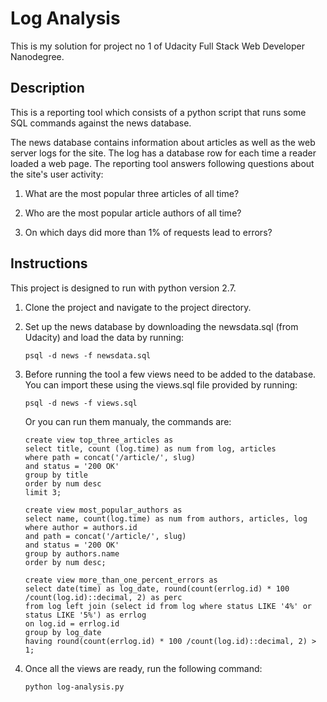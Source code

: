 # Log Analysis
This is my solution for project no 1 of Udacity Full Stack Web Developer Nanodegree.

## Description ##

This is a reporting tool which consists of a python script that runs some SQL commands against the news database.

The news database contains information about articles as well as the web server logs for the site.
The log has a database row for each time a reader loaded a web page. 
The reporting tool answers following questions about the site's user activity:

1. What are the most popular three articles of all time?

2. Who are the most popular article authors of all time?

3. On which days did more than 1% of requests lead to errors?

## Instructions ##
This project is designed to run with python version 2.7.

1. Clone the project and navigate to the project directory.

2. Set up the news database by downloading the newsdata.sql (from Udacity) and 
   load the data by running:

   ``` psql -d news -f newsdata.sql ```

3. Before running the tool a few views need to be added to the database. 
   You can import these using the views.sql file provided by running:

   ```psql -d news -f views.sql```

   Or you can run them manualy, the commands are:

   ```
   create view top_three_articles as
   select title, count (log.time) as num from log, articles
   where path = concat('/article/', slug)
   and status = '200 OK'
   group by title
   order by num desc
   limit 3;
   ```


   ```
   create view most_popular_authors as 
   select name, count(log.time) as num from authors, articles, log
   where author = authors.id
   and path = concat('/article/', slug)
   and status = '200 OK'
   group by authors.name
   order by num desc;
   ```


   ```
   create view more_than_one_percent_errors as
   select date(time) as log_date, round(count(errlog.id) * 100 /count(log.id)::decimal, 2) as perc
   from log left join (select id from log where status LIKE '4%' or status LIKE '5%') as errlog
   on log.id = errlog.id
   group by log_date
   having round(count(errlog.id) * 100 /count(log.id)::decimal, 2) > 1;
   ```

4. Once all the views are ready, run the following command:

   ```python log-analysis.py```

